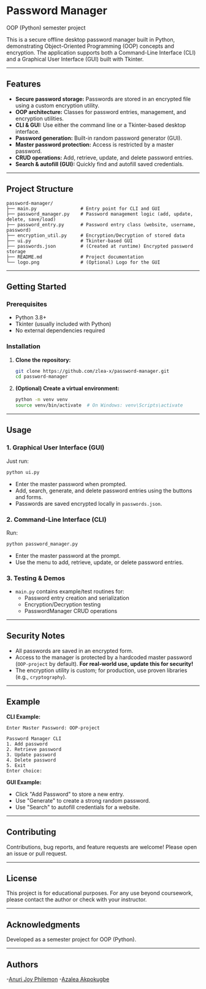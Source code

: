 # Password Manager

OOP (Python) semester project

This is a secure offline desktop password manager built in Python, demonstrating Object-Oriented Programming (OOP) concepts and encryption. The application supports both a Command-Line Interface (CLI) and a Graphical User Interface (GUI) built with Tkinter.

---

## Features

- **Secure password storage:** Passwords are stored in an encrypted file using a custom encryption utility.
- **OOP architecture:** Classes for password entries, management, and encryption utilities.
- **CLI & GUI:** Use either the command line or a Tkinter-based desktop interface.
- **Password generation:** Built-in random password generator (GUI).
- **Master password protection:** Access is restricted by a master password.
- **CRUD operations:** Add, retrieve, update, and delete password entries.
- **Search & autofill (GUI):** Quickly find and autofill saved credentials.

---

## Project Structure

```
password-manager/
├── main.py                # Entry point for CLI and GUI
├── password_manager.py    # Password management logic (add, update, delete, save/load)
├── password_entry.py      # Password entry class (website, username, password)
├── encryption_util.py     # Encryption/Decryption of stored data
├── ui.py                  # Tkinter-based GUI
├── passwords.json         # (Created at runtime) Encrypted password storage
├── README.md              # Project documentation
└── logo.png               # (Optional) Logo for the GUI
```

---

## Getting Started

### Prerequisites

- Python 3.8+
- Tkinter (usually included with Python)
- No external dependencies required

### Installation

1. **Clone the repository:**
    ```bash
    git clone https://github.com/zlea-x/password-manager.git
    cd password-manager
    ```

2. **(Optional) Create a virtual environment:**
    ```bash
    python -m venv venv
    source venv/bin/activate  # On Windows: venv\Scripts\activate
    ```

---

## Usage

### 1. **Graphical User Interface (GUI)**

Just run:
```bash
python ui.py
```
- Enter the master password when prompted.
- Add, search, generate, and delete password entries using the buttons and forms.
- Passwords are saved encrypted locally in `passwords.json`.

### 2. **Command-Line Interface (CLI)**

Run:
```bash
python password_manager.py
```
- Enter the master password at the prompt.
- Use the menu to add, retrieve, update, or delete password entries.

### 3. **Testing & Demos**

- `main.py` contains example/test routines for:
    - Password entry creation and serialization
    - Encryption/Decryption testing
    - PasswordManager CRUD operations

---

## Security Notes

- All passwords are saved in an encrypted form.
- Access to the manager is protected by a hardcoded master password (`OOP-project` by default). **For real-world use, update this for security!**
- The encryption utility is custom; for production, use proven libraries (e.g., `cryptography`).

---

## Example

**CLI Example:**
```
Enter Master Password: OOP-project

Password Manager CLI
1. Add password
2. Retrieve password
3. Update password
4. Delete password
5. Exit
Enter choice:
```

**GUI Example:**

- Click "Add Password" to store a new entry.
- Use "Generate" to create a strong random password.
- Use "Search" to autofill credentials for a website.

---

## Contributing

Contributions, bug reports, and feature requests are welcome! Please open an issue or pull request.

---

## License

This project is for educational purposes. For any use beyond coursework, please contact the author or check with your instructor.

---

## Acknowledgments

Developed as a semester project for OOP (Python).

---

## Authors
-[Anuri Joy Philemon](https://github.com/joycrates)
-[Azalea Akpokugbe](https://github.com/zlea-x)
